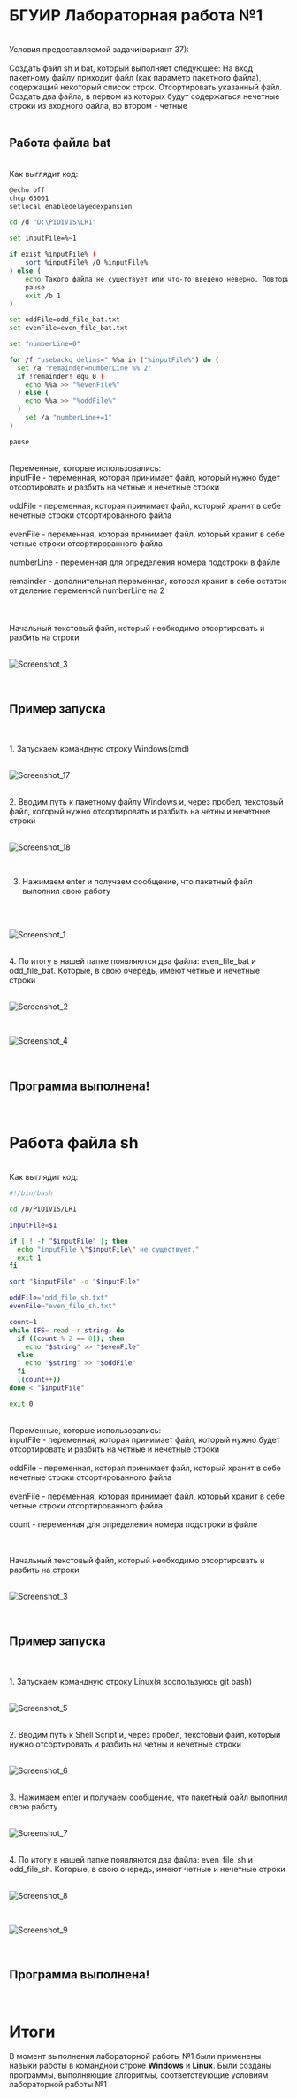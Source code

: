 # БГУИР Лабораторная работа №1

<br />
Условия предоставляемой задачи(вариант 37):
<br />
<br />
Создать файл sh и bat, который выполняет следующее: 
На вход пакетному файлу приходит файл (как параметр пакетного файла), содержащий некоторый список строк. Отсортировать указанный файл. Создать два файла, в первом из которых будут содержаться нечетные строки из входного файла, во втором - четные
<br />
<br />

## Работа файла bat

<br />
Как выглядит код:
<br />

```bash
@echo off
chcp 65001
setlocal enabledelayedexpansion

cd /d "D:\PIOIVIS\LR1"

set inputFile=%~1

if exist %inputFile% (
    sort %inputFile% /O %inputFile%
) else (
    echo Такого файла не существует или что-то введено неверно. Повторите попытку.
	pause
	exit /b 1
)

set oddFile=odd_file_bat.txt
set evenFile=even_file_bat.txt

set "numberLine=0"

for /f "usebackq delims=" %%a in ("%inputFile%") do (
  set /a "remainder=numberLine %% 2"
  if !remainder! equ 0 (
    echo %%a >> "%evenFile%"
  ) else (
    echo %%a >> "%oddFile%"
  )
    set /a "numberLine+=1"
)

pause
```
<br />
Переменные, которые использовались: <br />
inputFile - переменная, которая принимает файл, который нужно будет отсортировать и разбить на четные и нечетные строки <br /><br />
oddFile - переменная, которая принимает файл, который хранит в себе нечетные строки отсортированного файла <br /><br />
evenFile - переменная, которая принимает файл, который хранит в себе четные строки отсортированного файла <br /><br />
numberLine - переменная для определения номера подстроки в файле <br /><br />
remainder - дополнительная переменная, которая хранит в себе остаток от деление переменной numberLine на 2 <br /><br />
<br />
<br />
Начальный текстовый файл, который необходимо отсортировать и разбить на строки
<br />
<br />

![Screenshot_3](https://github.com/iis-32170x/RPIIS/assets/110356280/8d3e8066-0c4d-4572-9787-abb4947151c2)

<br />

## Пример запуска

<br />
<br />
1. Запускаем командную строку Windows(cmd)
<br />
<br />

![Screenshot_17](https://github.com/iis-32170x/RPIIS/assets/110356280/be8c8ca0-720c-4791-9b1d-6ec84aa92948)

<br />
2. Вводим путь к пакетному файлу Windows и, через пробел, текстовый файл, который нужно отсортировать и разбить на четны и нечетные строки
<br />
<br />

![Screenshot_18](https://github.com/iis-32170x/RPIIS/assets/110356280/3b88f746-992a-463c-8bc8-aeb719e4c2c0)

<br />

3. Нажимаем enter и получаем сообщение, что пакетный файл выполнил свою работу
<br />
<br />

![Screenshot_1](https://github.com/iis-32170x/RPIIS/assets/110356280/5a00d02b-237d-4f53-8255-1f6bbef352be)

<br />
4. По итогу в нашей папке появляются два файла: even_file_bat и odd_file_bat. Которые, в свою очередь, имеют четные и нечетные строки
<br />
<br />

![Screenshot_2](https://github.com/iis-32170x/RPIIS/assets/110356280/87dd691b-24dd-4d83-8941-fa065b54c157)

<br />

![Screenshot_4](https://github.com/iis-32170x/RPIIS/assets/110356280/d41e0e28-e3b8-414a-b98b-359254dd4897)

<br />

## Программа выполнена!
<br />

# Работа файла sh

<br />
Как выглядит код:
<br />

```bash
#!/bin/bash

cd /D/PIOIVIS/LR1

inputFile=$1

if [ ! -f "$inputFile" ]; then
  echo "inputFile \"$inputFile\" не существует."
  exit 1
fi

sort "$inputFile" -o "$inputFile"

oddFile="odd_file_sh.txt"
evenFile="even_file_sh.txt"

count=1
while IFS= read -r string; do
  if ((count % 2 == 0)); then
    echo "$string" >> "$evenFile"
  else
    echo "$string" >> "$oddFile"
  fi
  ((count++))
done < "$inputFile"

exit 0
```
<br />
Переменные, которые использовались: <br />
inputFile - переменная, которая принимает файл, который нужно будет отсортировать и разбить на четные и нечетные строки <br /><br />
oddFile - переменная, которая принимает файл, который хранит в себе нечетные строки отсортированного файла <br /><br />
evenFile - переменная, которая принимает файл, который хранит в себе четные строки отсортированного файла <br /><br />
count - переменная для определения номера подстроки в файле <br /><br />
<br />

Начальный текстовый файл, который необходимо отсортировать и разбить на строки
<br />
<br />

![Screenshot_3](https://github.com/iis-32170x/RPIIS/assets/110356280/8d3e8066-0c4d-4572-9787-abb4947151c2)

<br />

## Пример запуска

<br />
<br />
1. Запускаем командную строку Linux(я воспользуюсь git bash)
<br />
<br />

![Screenshot_5](https://github.com/iis-32170x/RPIIS/assets/110356280/5489c72f-d8ee-484d-9a32-8589ecd3fce6)

<br />
2. Вводим путь к Shell Script и, через пробел, текстовый файл, который нужно отсортировать и разбить на четны и нечетные строки
<br />
<br />

![Screenshot_6](https://github.com/iis-32170x/RPIIS/assets/110356280/7a3fee9c-0531-473c-bdd2-9aadbeddc571)

<br />
3. Нажимаем enter и получаем сообщение, что пакетный файл выполнил свою работу
<br />
<br />

![Screenshot_7](https://github.com/iis-32170x/RPIIS/assets/110356280/e826cde1-fdb0-420a-8aa6-7d6bedb7ceb1)

<br />
4. По итогу в нашей папке появляются два файла: even_file_sh и odd_file_sh. Которые, в свою очередь, имеют четные и нечетные строки
<br />
<br />

![Screenshot_8](https://github.com/iis-32170x/RPIIS/assets/110356280/e0632c17-572d-482c-bbd5-8fa63fde442a)

<br />

![Screenshot_9](https://github.com/iis-32170x/RPIIS/assets/110356280/c65c6d58-01a2-4988-9162-0893f8e86d08)

<br />

## Программа выполнена!
<br />

# Итоги
В момент выполнения лабораторной работы №1 были применены навыки работы в командной строке **Windows** и **Linux**. Были созданы программы, выполняющие алгоритмы, соответствующие условиям лабораторной работы №1
